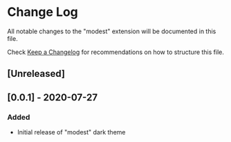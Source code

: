 # Change Log

All notable changes to the "modest" extension will be documented in this file.

Check [Keep a Changelog](http://keepachangelog.com/) for recommendations on how to structure this file.

## [Unreleased]

## [0.0.1] - 2020-07-27
### Added
- Initial release of "modest" dark theme
